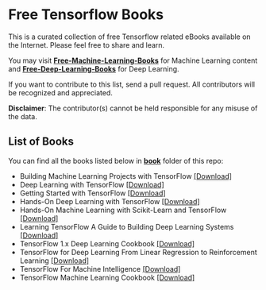 # Free Tensorflow Books

This is a curated collection of free Tensorflow related eBooks available on the Internet. Please feel free to share and learn.

You may visit [**Free-Machine-Learning-Books**](https://github.com/TechBookHunter/Free-Machine-Learning-Books) for Machine Learning content and [**Free-Deep-Learning-Books**](https://github.com/TechBookHunter/Free-Deep-Learning-Books) for Deep Learning.

If you want to contribute to this list, send a pull request. All contributors will be recognized and appreciated.

**Disclaimer**: The contributor(s) cannot be held responsible for any misuse of the data.

## List of Books

You can find all the books listed below in [**book**](/book) folder of this repo:

* Building Machine Learning Projects with TensorFlow [[Download]](/book/Building%20Machine%20Learning%20Projects%20with%20TensorFlow.pdf)
* Deep Learning with TensorFlow [[Download]](/book/Deep%20Learning%20with%20TensorFlow.epub)
* Getting Started with TensorFlow [[Download]](/book/Getting%20Started%20with%20TensorFlow.pdf)
* Hands-On Deep Learning with TensorFlow [[Download]](/book/Hands-On%20Deep%20Learning%20with%20TensorFlow.epub)
* Hands-On Machine Learning with Scikit-Learn and TensorFlow [[Download]](/book/Hands-On%20Machine%20Learning%20with%20Scikit-Learn%20and%20TensorFlow.epub)
* Learning TensorFlow A Guide to Building Deep Learning Systems [[Download]](/book/Learning%20TensorFlow%20A%20Guide%20to%20Building%20Deep%20Learning%20Systems.pdf)
* TensorFlow 1.x Deep Learning Cookbook [[Download]](/book/TensorFlow%201.x%20Deep%20Learning%20Cookbook.epub)
* TensorFlow for Deep Learning From Linear Regression to Reinforcement Learning [[Download]](/book/TensorFlow%20for%20Deep%20Learning%20From%20Linear%20Regression%20to%20Reinforcement%20Learning.pdf)
* TensorFlow For Machine Intelligence [[Download]](/book/TensorFlow%20For%20Machine%20Intelligence.epub)
* TensorFlow Machine Learning Cookbook [[Download]](/book/TensorFlow%20Machine%20Learning%20Cookbook.pdf)

